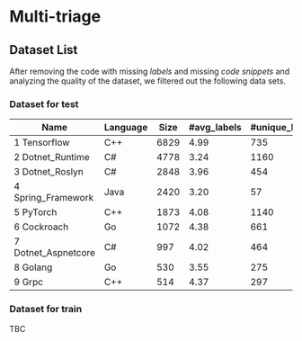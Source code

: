 # Multi-triage
## Dataset List

After removing the code with missing _labels_ and missing _code snippets_ and analyzing the quality of the dataset, we filtered out the following data sets.

### Dataset for test
| Name                | Language | Size | #avg_labels | #unique_labels|
| ------------------- | -------- | -----| ----------- | ------------- |
| 1 Tensorflow        | C++      | 6829 | 4.99        | 735           |
| 2 Dotnet_Runtime    | C#       | 4778 | 3.24        | 1160          |
| 3 Dotnet_Roslyn     | C#       | 2848 | 3.96        | 454           |
| 4 Spring_Framework  | Java     | 2420 | 3.20        | 57            |
| 5 PyTorch           | C++      | 1873 | 4.08        | 1140          |
| 6 Cockroach         | Go       | 1072 | 4.38        | 661           |
| 7 Dotnet_Aspnetcore | C#       | 997  | 4.02        | 464           |
| 8 Golang            | Go       | 530  | 3.55        | 275           |
| 9 Grpc              | C++      | 514  | 4.37        | 297           |


### Dataset for train
TBC






